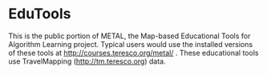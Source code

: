 # EduTools
This is the public portion of METAL, the Map-based Educational Tools for Algorithm Learning project.  Typical users would use the installed versions of these tools at http://courses.teresco.org/metal/ .
These educational tools use TravelMapping (http://tm.teresco.org) data.
